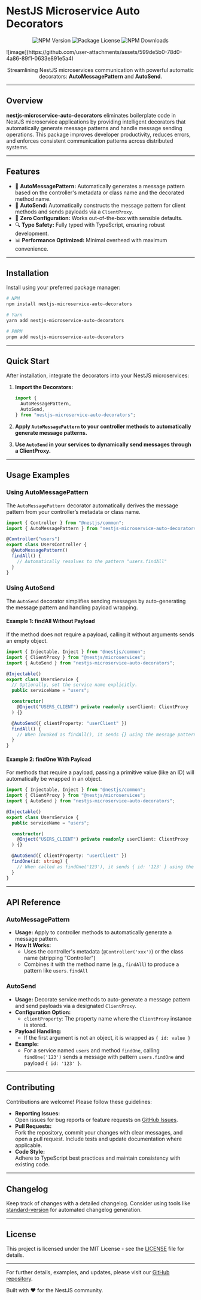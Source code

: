 # NestJS Microservice Auto Decorators

<p align="center">
  <img src="https://img.shields.io/npm/v/nestjs-microservice-auto-decorators.svg" alt="NPM Version" />
  <img src="https://img.shields.io/npm/l/nestjs-microservice-auto-decorators.svg" alt="Package License" />
  <img src="https://img.shields.io/npm/dm/nestjs-microservice-auto-decorators.svg" alt="NPM Downloads" />
</p>
![image](https://github.com/user-attachments/assets/599de5b0-78d0-4a86-89f1-0633e891e5a4)


<p align="center">
  Streamlining NestJS microservices communication with powerful automatic decorators: <b>AutoMessagePattern</b> and <b>AutoSend</b>.
</p>

---

## Overview

**nestjs-microservice-auto-decorators** eliminates boilerplate code in NestJS microservice applications by providing intelligent decorators that automatically generate message patterns and handle message sending operations. This package improves developer productivity, reduces errors, and enforces consistent communication patterns across distributed systems.

---

## Features

- 🔄 **AutoMessagePattern:** Automatically generates a message pattern based on the controller's metadata or class name and the decorated method name.
- 📨 **AutoSend:** Automatically constructs the message pattern for client methods and sends payloads via a `ClientProxy`.
- 🚀 **Zero Configuration:** Works out-of-the-box with sensible defaults.
- 🔍 **Type Safety:** Fully typed with TypeScript, ensuring robust development.
- 📊 **Performance Optimized:** Minimal overhead with maximum convenience.

---

## Installation

Install using your preferred package manager:

```bash
# NPM
npm install nestjs-microservice-auto-decorators

# Yarn
yarn add nestjs-microservice-auto-decorators

# PNPM
pnpm add nestjs-microservice-auto-decorators
```

---

## Quick Start

After installation, integrate the decorators into your NestJS microservices:

1. **Import the Decorators:**

   ```ts
   import {
     AutoMessagePattern,
     AutoSend,
   } from "nestjs-microservice-auto-decorators";
   ```

2. **Apply `AutoMessagePattern` to your controller methods to automatically generate message patterns.**

3. **Use `AutoSend` in your services to dynamically send messages through a ClientProxy.**

---

## Usage Examples

### Using AutoMessagePattern

The `AutoMessagePattern` decorator automatically derives the message pattern from your controller’s metadata or class name.

```ts
import { Controller } from "@nestjs/common";
import { AutoMessagePattern } from "nestjs-microservice-auto-decorators";

@Controller("users")
export class UsersController {
  @AutoMessagePattern()
  findAll() {
    // Automatically resolves to the pattern "users.findAll"
  }
}
```

### Using AutoSend

The `AutoSend` decorator simplifies sending messages by auto-generating the message pattern and handling payload wrapping.

#### Example 1: findAll Without Payload

If the method does not require a payload, calling it without arguments sends an empty object.

```ts
import { Injectable, Inject } from "@nestjs/common";
import { ClientProxy } from "@nestjs/microservices";
import { AutoSend } from "nestjs-microservice-auto-decorators";

@Injectable()
export class UsersService {
  // Optionally, set the service name explicitly.
  public serviceName = "users";

  constructor(
    @Inject("USERS_CLIENT") private readonly userClient: ClientProxy
  ) {}

  @AutoSend({ clientProperty: "userClient" })
  findAll() {
    // When invoked as findAll(), it sends {} using the message pattern "users.findAll"
  }
}
```

#### Example 2: findOne With Payload

For methods that require a payload, passing a primitive value (like an ID) will automatically be wrapped in an object.

```ts
import { Injectable, Inject } from "@nestjs/common";
import { ClientProxy } from "@nestjs/microservices";
import { AutoSend } from "nestjs-microservice-auto-decorators";

@Injectable()
export class UsersService {
  public serviceName = "users";

  constructor(
    @Inject("USERS_CLIENT") private readonly userClient: ClientProxy
  ) {}

  @AutoSend({ clientProperty: "userClient" })
  findOne(id: string) {
    // When called as findOne('123'), it sends { id: '123' } using the pattern "users.findOne"
  }
}
```

---

## API Reference

### AutoMessagePattern

- **Usage:** Apply to controller methods to automatically generate a message pattern.
- **How It Works:**
  - Uses the controller's metadata (`@Controller('xxx')`) or the class name (stripping "Controller")
  - Combines it with the method name (e.g., `findAll`) to produce a pattern like `users.findAll`

### AutoSend

- **Usage:** Decorate service methods to auto-generate a message pattern and send payloads via a designated `ClientProxy`.
- **Configuration Option:**
  - `clientProperty`: The property name where the `ClientProxy` instance is stored.
- **Payload Handling:**
  - If the first argument is not an object, it is wrapped as `{ id: value }`
- **Example:**
  - For a service named `users` and method `findOne`, calling `findOne('123')` sends a message with pattern `users.findOne` and payload `{ id: '123' }`.

---

## Contributing

Contributions are welcome! Please follow these guidelines:

- **Reporting Issues:**  
  Open issues for bug reports or feature requests on [GitHub Issues](https://github.com/abdulrehmanwaseem/nestjs-microservice-auto-decorators/issues).
- **Pull Requests:**  
  Fork the repository, commit your changes with clear messages, and open a pull request. Include tests and update documentation where applicable.
- **Code Style:**  
  Adhere to TypeScript best practices and maintain consistency with existing code.

---

## Changelog

Keep track of changes with a detailed changelog. Consider using tools like [standard-version](https://github.com/conventional-changelog/standard-version) for automated changelog generation.

---

## License

This project is licensed under the MIT License - see the [LICENSE](LICENSE) file for details.

---

For further details, examples, and updates, please visit our [GitHub repository](https://github.com/abdulrehmanwaseem/nestjs-microservice-auto-decorators).

Built with ❤️ for the NestJS community.
